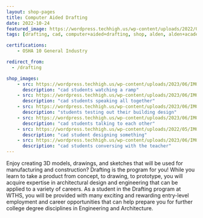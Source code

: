 ```yaml
---
layout: shop-pages
title: Computer Aided Drafting
date: 2022-10-24
featured_image: https://wordpress.techhigh.us/wp-content/uploads/2022/04/lucas-kepner-Yn8D5B8C-eY-unsplash-1.jpg
tags: [drafting, cad, computer+aided+drafting, shop, alden, alden+academy]

certifications:
    - OSHA 10 General Industry

redirect_from:
  - /drafting

shop_images:
    - src: https://wordpress.techhigh.us/wp-content/uploads/2023/06/IMG_8623.JPG.jpg
      description: "cad students watching a ramp"
    - src: https://wordpress.techhigh.us/wp-content/uploads/2023/06/IMG_6401.JPG.jpg
      description: "cad students speaking all together"
    - src: https://wordpress.techhigh.us/wp-content/uploads/2023/06/IMG_3406.JPG.jpg
      description: "students testing out their building design"
    - src: https://wordpress.techhigh.us/wp-content/uploads/2023/06/IMG_0105.HEIC.jpg
      description: "cad students talking to each other"
    - src: https://wordpress.techhigh.us/wp-content/uploads/2022/05/IMG-5783-1.jpg
      description: "cad student designing something"
    - src: https://wordpress.techhigh.us/wp-content/uploads/2023/06/IMG_0090.HEIC.jpg
      description: "cad students conversing with the teacher"
---
```


Enjoy creating 3D models, drawings, and sketches that will be used for manufacturing and construction? Drafting is the program for you! While you learn to take a product from concept, to drawing, to prototype, you will acquire expertise in architectural design and engineering that can be applied to a variety of careers. As a student in the Drafting program at WTHS, you will be provided with many exciting and rewarding entry-level employment and career opportunities that can help prepare you for further college degree disciplines in Engineering and Architecture.